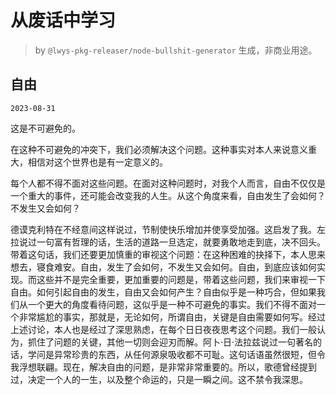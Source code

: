 # 从废话中学习

> by `@lwys-pkg-releaser/node-bullshit-generator` 生成，非商业用途。

## 自由

`2023-08-31`

这是不可避免的。

在这种不可避免的冲突下，我们必须解决这个问题。这种事实对本人来说意义重大，相信对这个世界也是有一定意义的。

每个人都不得不面对这些问题。在面对这种问题时，对我个人而言，自由不仅仅是一个重大的事件，还可能会改变我的人生。从这个角度来看，自由发生了会如何？不发生又会如何？

德谟克利特在不经意间这样说过，节制使快乐增加并使享受加强。这启发了我。左拉说过一句富有哲理的话，生活的道路一旦选定，就要勇敢地走到底，决不回头。带着这句话，我们还要更加慎重的审视这个问题：在这种困难的抉择下，本人思来想去，寝食难安。自由，发生了会如何，不发生又会如何。自由，到底应该如何实现。而这些并不是完全重要，更加重要的问题是，带着这些问题，我们来审视一下自由。如何引起自由的发生，自由又会如何产生？自由似乎是一种巧合，但如果我们从一个更大的角度看待问题，这似乎是一种不可避免的事实。我们不得不面对一个非常尴尬的事实，那就是，无论如何，所谓自由，关键是自由需要如何写。经过上述讨论，本人也是经过了深思熟虑，在每个日日夜夜思考这个问题。我们一般认为，抓住了问题的关键，其他一切则会迎刃而解。阿卜·日·法拉兹说过一句著名的话，学问是异常珍贵的东西，从任何源泉吸收都不可耻。这句话语虽然很短，但令我浮想联翩。现在，解决自由的问题，是非常非常重要的。所以，歌德曾经提到过，决定一个人的一生，以及整个命运的，只是一瞬之间。这不禁令我深思。